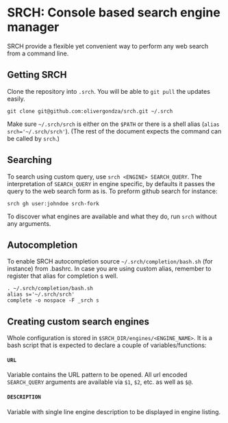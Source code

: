# SRCH: Console based search engine manager 

SRCH provide a flexible yet convenient way to perform any web search from a command line.

## Getting SRCH

Clone the repository into `.srch`. You will be able to `git pull` the updates easily.

    git clone git@github.com:olivergondza/srch.git ~/.srch

Make sure `~/.srch/srch` is either on the `$PATH` or there is a shell alias (`alias srch='~/.srch/srch'`). (The rest of the document expects the command can be called by `srch`.)

## Searching

To search using custom query, use `srch <ENGINE> SEARCH_QUERY`. The interpretation of `SEARCH_QUERY` in engine specific, by defaults it passes the query to the web search form as is. To preform github search for instance:

    srch gh user:johndoe srch-fork

To discover what engines are available and what they do, run `srch` without any arguments.

## Autocompletion

To enable SRCH autocompletion source `~/.srch/completion/bash.sh` (for instance) from .bashrc. In case you are using custom alias, remember to register that alias for completion s well.

    . ~/.srch/completion/bash.sh
    alias s='~/.srch/srch'
    complete -o nospace -F _srch s

## Creating custom search engines

Whole configuration is stored in `$SRCH_DIR/engines/<ENGINE_NAME>`. It is a bash script that is expected to declare a couple of variables/functions:

#### `URL`

Variable contains the URL pattern to be opened. All url encoded `SEARCH_QUERY` arguments are available via `$1`, `$2`, etc. as well as `$@`.

#### `DESCRIPTION`

Variable with single line engine description to be displayed in engine listing.
